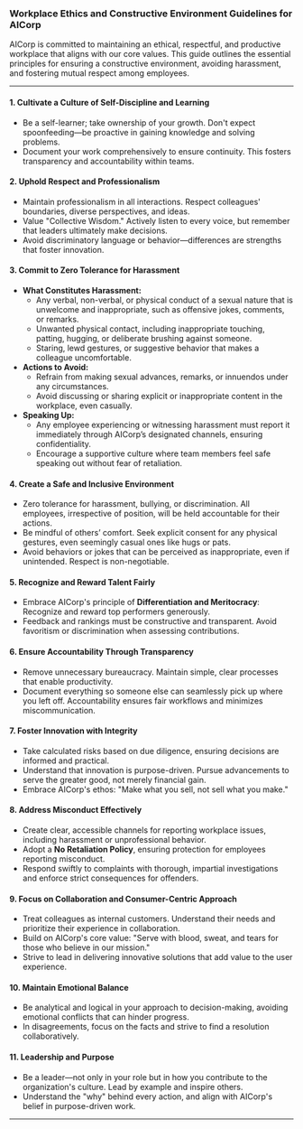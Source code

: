 ### Workplace Ethics and Constructive Environment Guidelines for AICorp  

AICorp is committed to maintaining an ethical, respectful, and productive workplace that aligns with our core values. This guide outlines the essential principles for ensuring a constructive environment, avoiding harassment, and fostering mutual respect among employees.

---

#### **1. Cultivate a Culture of Self-Discipline and Learning**
- Be a self-learner; take ownership of your growth. Don't expect spoonfeeding—be proactive in gaining knowledge and solving problems.  
- Document your work comprehensively to ensure continuity. This fosters transparency and accountability within teams.

#### **2. Uphold Respect and Professionalism**
- Maintain professionalism in all interactions. Respect colleagues' boundaries, diverse perspectives, and ideas.  
- Value "Collective Wisdom." Actively listen to every voice, but remember that leaders ultimately make decisions.  
- Avoid discriminatory language or behavior—differences are strengths that foster innovation.  

#### **3. Commit to Zero Tolerance for Harassment**
- **What Constitutes Harassment:**  
  - Any verbal, non-verbal, or physical conduct of a sexual nature that is unwelcome and inappropriate, such as offensive jokes, comments, or remarks.  
  - Unwanted physical contact, including inappropriate touching, patting, hugging, or deliberate brushing against someone.  
  - Staring, lewd gestures, or suggestive behavior that makes a colleague uncomfortable.  
- **Actions to Avoid:**  
  - Refrain from making sexual advances, remarks, or innuendos under any circumstances.  
  - Avoid discussing or sharing explicit or inappropriate content in the workplace, even casually.  
- **Speaking Up:**  
  - Any employee experiencing or witnessing harassment must report it immediately through AICorp’s designated channels, ensuring confidentiality.  
  - Encourage a supportive culture where team members feel safe speaking out without fear of retaliation.  

#### **4. Create a Safe and Inclusive Environment**
- Zero tolerance for harassment, bullying, or discrimination. All employees, irrespective of position, will be held accountable for their actions.  
- Be mindful of others’ comfort. Seek explicit consent for any physical gestures, even seemingly casual ones like hugs or pats.  
- Avoid behaviors or jokes that can be perceived as inappropriate, even if unintended. Respect is non-negotiable.

#### **5. Recognize and Reward Talent Fairly**
- Embrace AICorp's principle of **Differentiation and Meritocracy**: Recognize and reward top performers generously.  
- Feedback and rankings must be constructive and transparent. Avoid favoritism or discrimination when assessing contributions.

#### **6. Ensure Accountability Through Transparency**
- Remove unnecessary bureaucracy. Maintain simple, clear processes that enable productivity.  
- Document everything so someone else can seamlessly pick up where you left off. Accountability ensures fair workflows and minimizes miscommunication.  

#### **7. Foster Innovation with Integrity**
- Take calculated risks based on due diligence, ensuring decisions are informed and practical.  
- Understand that innovation is purpose-driven. Pursue advancements to serve the greater good, not merely financial gain.  
- Embrace AICorp's ethos: "Make what you sell, not sell what you make."

#### **8. Address Misconduct Effectively**
- Create clear, accessible channels for reporting workplace issues, including harassment or unprofessional behavior.  
- Adopt a **No Retaliation Policy**, ensuring protection for employees reporting misconduct.  
- Respond swiftly to complaints with thorough, impartial investigations and enforce strict consequences for offenders.  

#### **9. Focus on Collaboration and Consumer-Centric Approach**
- Treat colleagues as internal customers. Understand their needs and prioritize their experience in collaboration.  
- Build on AICorp's core value: "Serve with blood, sweat, and tears for those who believe in our mission."  
- Strive to lead in delivering innovative solutions that add value to the user experience.

#### **10. Maintain Emotional Balance**
- Be analytical and logical in your approach to decision-making, avoiding emotional conflicts that can hinder progress.  
- In disagreements, focus on the facts and strive to find a resolution collaboratively.

#### **11. Leadership and Purpose**
- Be a leader—not only in your role but in how you contribute to the organization's culture. Lead by example and inspire others.  
- Understand the "why" behind every action, and align with AICorp's belief in purpose-driven work.

---


